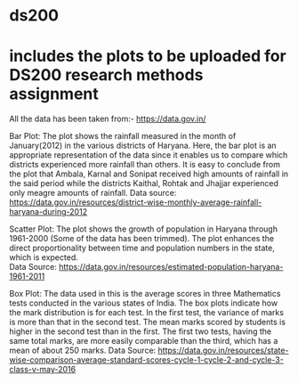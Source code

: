 # ds200
# includes the plots to be uploaded for DS200 research methods assignment

All the data has been taken from:- https://data.gov.in/

Bar Plot:
The plot shows the rainfall measured in the month of January(2012) in the various districts of Haryana. Here, the bar plot is an appropriate representation of the data since it enables us to compare which districts experienced more rainfall than others. It is easy to conclude from the plot that Ambala, Karnal and Sonipat received high amounts of rainfall in the said period while the districts Kaithal, Rohtak and Jhajjar experienced only meagre amounts of rainfall.
Data source: https://data.gov.in/resources/district-wise-monthly-average-rainfall-haryana-during-2012

Scatter Plot:
The plot shows the growth of population in Haryana through 1961-2000 (Some of the data has been trimmed). The plot enhances the direct proportionality between time and population numbers in the state, which is expected.  
Data Source: https://data.gov.in/resources/estimated-population-haryana-1961-2011

Box Plot:
The data used in this is the average scores in three Mathematics tests conducted in the various states of India. The box plots indicate how the mark distribution is for each test. In the first test, the variance of marks is more than that in the second test. The mean marks scored by students is higher in the second test than in the first. The first two tests, having the same total marks, are more easily comparable than the third, which has a mean of about 250 marks. 
Data Source: https://data.gov.in/resources/state-wise-comparison-average-standard-scores-cycle-1-cycle-2-and-cycle-3-class-v-may-2016
